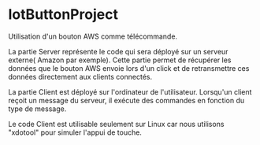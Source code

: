 # IotButtonProject
Utilisation d'un bouton AWS comme télécommande.

La partie Server représente le code qui sera déployé sur un serveur externe( Amazon par exemple).
Cette partie permet de récupérer les données que le bouton AWS envoie lors d'un click et de retransmettre ces données directement aux clients connectés.

La partie Client est déployé sur l'ordinateur de l'utilisateur.
Lorsqu'un client reçoit un message du serveur, il exécute des commandes en fonction du type de message. 

Le code Client est utilisable seulement sur Linux car nous utilisons "xdotool" pour simuler l'appui de touche.


